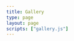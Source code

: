 ```yaml
---
title: Gallery
type: page
layout: page
scripts: ["gallery.js"]
---
```


<div class="gallery-container" id="gallery-container"></div>
